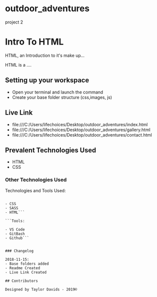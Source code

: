 # outdoor_adventures
project 2
# Intro To HTML

HTML, an Introduction to it's make up...

HTML is a ....

## Setting up your workspace

- Open your terminal and launch the command
- Create your base folder structure (css,images, js)

## Live Link
- file:///C:/Users/lifechoices/Desktop/outdoor_adventures/index.html
- file:///C:/Users/lifechoices/Desktop/outdoor_adventures/gallery.html
- file:///C:/Users/lifechoices/Desktop/outdoor_adventures/contact.html

## Prevalent Technologies Used

- HTML
- CSS


### Other Technologies Used

Technologies and Tools Used:

```Languages:

- CSS
- SASS
- HTML```

```Tools:

- VS Code
- GitBash
- Github```


### Changelog

2018-11-15:
- Base folders added
- Readme Created
- Live Link Created

## Contributors

Designed by Taylor Davids - 2019©